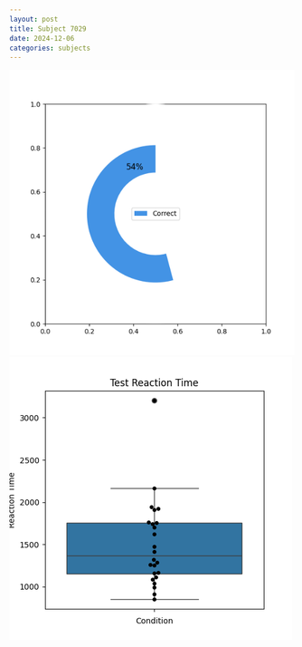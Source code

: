 ```yaml
---
layout: post
title: Subject 7029
date: 2024-12-06
categories: subjects
---
```


![](data/7029/run-21/7029_FN_acc_test.png)
![](data/7029/run-21/7029_FN_rt.png)
